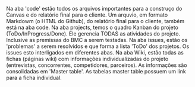 Na aba 'code' estão todos os arquivos importantes para a construço do Canvas e do relatório final para o cliente. Um arquvio, em formato Markdowm (o HTML do Github), do relatório final para o cliente, também está na aba code. Na aba projects, temos o quadro Kanban do projeto (ToDo/InProgress/Done). Ele gerencia TODAS as atividades do projeto. Inclusive as premissas do BMC a serem testadas. Na aba issues, estão os 'problemas' a serem resolvidos e que forma a lista 'ToDo' dos projetos. Os issues esto interligados em diferentes abas. Na aba Wiki, estão todas as fichas (páginas wiki) com informações individualizadas do projeto (entrevistas, concorrentes, competidores, parceiros). As informações são consolidadas em 'Master table'. As tabelas master table possuem um link para a ficha individual.
